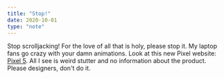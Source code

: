 ```yaml
---
title: "Stop!"
date: 2020-10-01
type: "note"
---
```


Stop scrolljacking! For the love of all that is holy, please stop it. My laptop fans go crazy with your damn animations. Look at this new Pixel website: <a href="https://store.google.com/us/product/pixel_5?hl=en-US">Pixel 5</a>. All I see is weird stutter and no information about the product. Please designers, don't do it.
